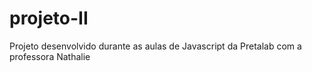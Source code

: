 # projeto-II
Projeto desenvolvido durante as aulas de Javascript da Pretalab com a professora Nathalie
